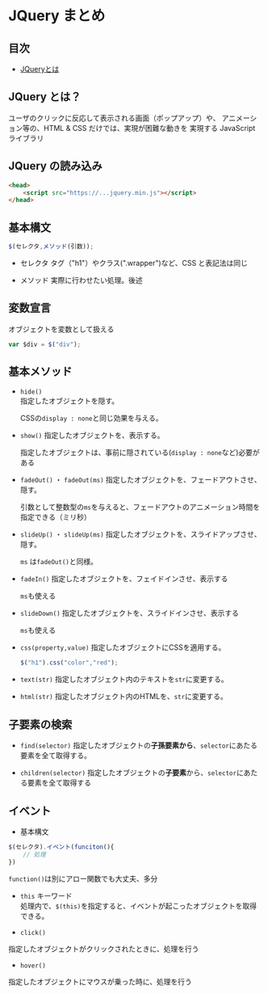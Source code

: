 # JQuery まとめ

## 目次
- [JQueryとは](#jquery-とは)

## JQuery とは？
ユーザのクリックに反応して表示される画面（ポップアップ）や、
アニメーション等の、HTML & CSS だけでは、実現が困難な動きを
実現する JavaScript ライブラリ

## JQuery の読み込み
```html
<head>
    <script src="https://...jquery.min.js"></script>
</head>
```
## 基本構文

```javascript
$(セレクタ,メソッド(引数));
```
- セレクタ
    タグ（"h1"）やクラス(".wrapper")など、CSS と表記法は同じ

- メソッド
    実際に行わせたい処理。後述

## 変数宣言
オブジェクトを変数として扱える

```javascript
var $div = $("div");
```

## 基本メソッド

- `hide()`  
    指定したオブジェクトを隠す。

    CSSの`display : none`と同じ効果を与える。

- `show()`
    指定したオブジェクトを、表示する。

    指定したオブジェクトは、事前に隠されている(`display : none`など)必要がある

- `fadeOut()` ・ `fadeOut(ms)`
    指定したオブジェクトを、フェードアウトさせ、隠す。

    引数として整数型の`ms`を与えると、フェードアウトのアニメーション時間を指定できる（ミリ秒）

- `slideUp()` ・ `slideUp(ms)`
    指定したオブジェクトを、スライドアップさせ、隠す。

    `ms` は`fadeOut()`と同様。

- `fadeIn()`
    指定したオブジェクトを、フェイドインさせ、表示する

    `ms`も使える

- `slideDown()`
    指定したオブジェクトを、スライドインさせ、表示する

    `ms`も使える

- `css(property,value)`
    指定したオブジェクトにCSSを適用する。

    ```javascript
    $("h1").css("color","red");
    ```

- `text(str)`
    指定したオブジェクト内のテキストを`str`に変更する。

- `html(str)`
    指定したオブジェクト内のHTMLを、`str`に変更する。

## 子要素の検索

- `find(selector)`
    指定したオブジェクトの**子孫要素から**、`selector`にあたる要素を全て取得する。

- `children(selector)`
    指定したオブジェクトの**子要素**から、`selector`にあたる要素を全て取得する


## イベント

- 基本構文

```javascript
$(セレクタ).イベント(funciton(){
    // 処理
})
```
`function()`は別にアロー関数でも大丈夫、多分

- `this` キーワード  
    処理内で、`$(this)`を指定すると、イベントが起こったオブジェクトを取得できる。

- `click()`

指定したオブジェクトがクリックされたときに、処理を行う

- `hover()`

指定したオブジェクトにマウスが乗った時に、処理を行う

